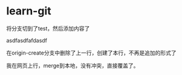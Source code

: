 # learn-git

将分支切到了test，然后添加内容了

asdfasdfafdasdf  

在origin-create分支中删除了上一行，创建了本行，不再是追加的形式了

我在网页上行，merge到本地，没有冲突，直接覆盖了。

